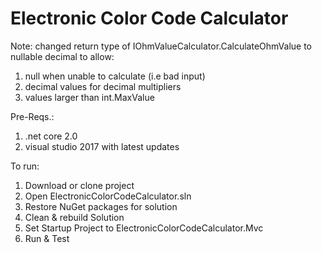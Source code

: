 # Electronic Color Code Calculator

Note:  changed return type of IOhmValueCalculator.CalculateOhmValue to nullable decimal to allow:
1) null when unable to calculate (i.e bad input)
2) decimal values for decimal multipliers
3) values larger than int.MaxValue

Pre-Reqs.:
1) .net core 2.0
2) visual studio 2017 with latest updates

To run:
1) Download or clone project
2) Open ElectronicColorCodeCalculator.sln
3) Restore NuGet packages for solution
4) Clean & rebuild Solution
5) Set Startup Project to ElectronicColorCodeCalculator.Mvc
6) Run & Test
